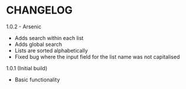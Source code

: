 CHANGELOG
=========

1.0.2 - Arsenic

 - Adds search within each list
 - Adds global search
 - Lists are sorted alphabetically
 - Fixed bug where the input field for the list name was not capitalised

1.0.1 (Initial build)

 - Basic functionality

